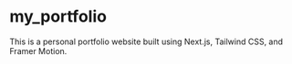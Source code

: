 # my_portfolio
This is a personal portfolio website built using Next.js, Tailwind CSS, and Framer Motion.
